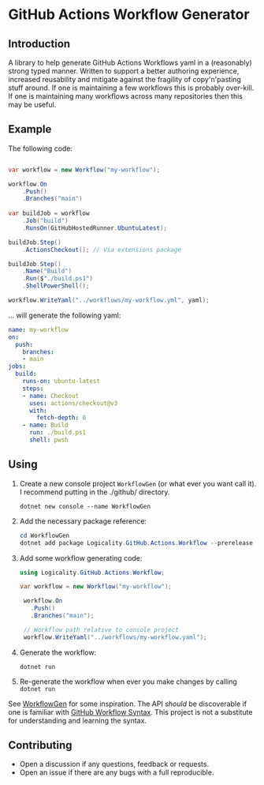 # GitHub Actions Workflow Generator

## Introduction

A library to help generate GitHub Actions Workflows yaml in a (reasonably)
strong typed manner. Written to support a better authoring experience, increased
reusability and mitigate against the fragility of copy'n'pasting stuff around.
If one is maintaining a few workflows this is probably over-kill. If one is
maintaining many workflows across many repositories then this may be useful.

## Example

The following code:

```csharp

var workflow = new Workflow("my-workflow");

workflow.On
    .Push()
    .Branches("main")
    
var buildJob = workflow
    .Job("build")
    .RunsOn(GitHubHostedRunner.UbuntuLatest);

buildJob.Step()
    .ActionsCheckout(); // Via extensions package

buildJob.Step()
    .Name("Build")
    .Run($"./build.ps1")
    .ShellPowerShell();

workflow.WriteYaml("../workflows/my-workflow.yml", yaml);
```

... will generate the following yaml:

```yaml
name: my-workflow
on:
  push:
    branches:
    - main
jobs:
  build:
    runs-on: ubuntu-latest
    steps:
    - name: Checkout
      uses: actions/checkout@v3
      with:
        fetch-depth: 0
    - name: Build
      run: ./build.ps1
      shell: pwsh
```

## Using

1. Create a new console project `WorkflowGen` (or what ever you want call it). I
   recommend putting in the ./github/ directory.

   `dotnet new console --name WorkflowGen`

2. Add the necessary package reference:

   ```powershell
   cd WorkflowGen
   dotnet add package Logicality.GitHub.Actions.Workflow --prerelease
   ```

3. Add some workflow generating code:

   ```csharp
   using Logicality.GitHub.Actions.Workflow;

   var workflow = new Workflow("my-workflow");

    workflow.On
      .Push()
      .Branches("main");

    // Workflow path relative to console project
    workflow.WriteYaml("../workflows/my-workflow.yaml"); 

   ```

4. Generate the workflow:

    `dotnet run`

5. Re-generate the workflow when ever you make changes by calling `dotnet run`

See [WorkflowGen](../../.github/WorkflowGen/Program.cs) for some inspiration.
The API _should_ be discoverable if one is familiar with [GitHub Workflow
Syntax](https://docs.github.com/en/actions/using-workflows/workflow-syntax-for-github-actions). This project is not a substitute for understanding and learning the syntax.

## Contributing

- Open a discussion if any questions, feedback or requests.
- Open an issue if there are any bugs with a full reproducible.